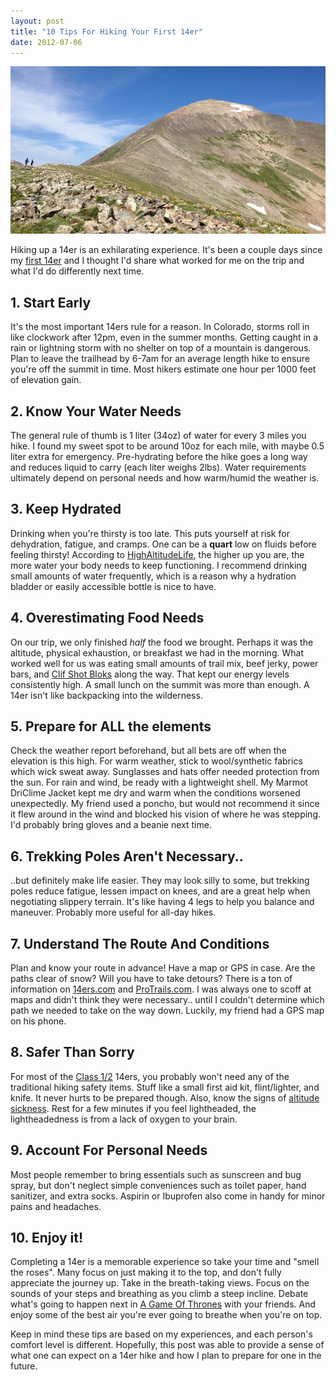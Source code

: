 ```yaml
---
layout: post
title: "10 Tips For Hiking Your First 14er"
date: 2012-07-06
---
```


![alex le 14er quandary peak](/assets/alex_le_quandary_peak.jpg)

Hiking up a 14er is an exhilarating experience. It's been a couple days since my [first 14er][1] and I thought I'd share what worked for me on the trip and what I'd do differently next time.

## 1. Start Early ##
It's the most important 14ers rule for a reason. In Colorado, storms roll in like clockwork after 12pm, even in the summer months. Getting caught in a rain or lightning storm with no shelter on top of a mountain is dangerous. Plan to leave the trailhead by 6-7am for an average length hike to ensure you're off the summit in time. Most hikers estimate one hour per 1000 feet of elevation gain.

## 2. Know Your Water Needs ##
The general rule of thumb is 1 liter (34oz) of water for every 3 miles you hike. I found my sweet spot to be around 10oz for each mile, with maybe 0.5 liter extra for emergency. Pre-hydrating before the hike goes a long way and reduces liquid to carry (each liter weighs 2lbs). Water requirements ultimately depend on personal needs and how warm/humid the weather is.

## 3. Keep Hydrated ##
Drinking when you're thirsty is too late. This puts yourself at risk for dehydration, fatigue, and cramps. One can be a **quart** low on fluids before feeling thirsty! According to [HighAltitudeLife][7], the higher up you are, the more water your body needs to keep functioning. I recommend drinking small amounts of water frequently, which is a reason why a hydration bladder or easily accessible bottle is nice to have.

## 4. Overestimating Food Needs ##
On our trip, we only finished *half* the food we brought. Perhaps it was the altitude, physical exhaustion, or breakfast we had in the morning. What worked well for us was eating small amounts of trail mix, beef jerky, power bars, and [Clif Shot Bloks][4] along the way. That kept our energy levels consistently high. A small lunch on the summit was more than enough. A 14er isn't like backpacking into the wilderness.

## 5. Prepare for ALL the elements ##
Check the weather report beforehand, but all bets are off when the elevation is this high. For warm weather, stick to wool/synthetic fabrics which wick sweat away. Sunglasses and hats offer needed protection from the sun. For rain and wind, be ready with a lightweight shell. My Marmot DriClime Jacket kept me dry and warm when the conditions worsened unexpectedly. My friend used a poncho, but would not recommend it since it flew around in the wind and blocked his vision of where he was stepping. I'd probably bring gloves and a beanie next time.

## 6. Trekking Poles Aren't Necessary.. ##
..but definitely make life easier. They may look silly to some, but trekking poles reduce fatigue, lessen impact on knees, and are a great help when negotiating slippery terrain. It's like having 4 legs to help you balance and maneuver. Probably more useful for all-day hikes.

## 7. Understand The Route And Conditions ##
Plan and know your route in advance! Have a map or GPS in case. Are the paths clear of snow? Will you have to take detours? There is a ton of information on [14ers.com][5] and [ProTrails.com][6]. I was always one to scoff at maps and didn't think they were necessary.. until I couldn't determine which path we needed to take on the way down. Luckily, my friend had a GPS map on his phone.

## 8. Safer Than Sorry ##
For most of the [Class 1/2][8] 14ers, you probably won't need any of the traditional hiking safety items. Stuff like a small first aid kit, flint/lighter, and knife. It never hurts to be prepared though. Also, know the signs of [altitude sickness][2]. Rest for a few minutes if you feel lightheaded, the lightheadedness is from a lack of oxygen to your brain.

## 9. Account For Personal Needs ##
Most people remember to bring essentials such as sunscreen and bug spray, but don't neglect simple conveniences such as toilet paper, hand sanitizer, and extra socks. Aspirin or Ibuprofen also come in handy for minor pains and headaches.

## 10. Enjoy it! ##
Completing a 14er is a memorable experience so take your time and "smell the roses". Many focus on just making it to the top, and don't fully appreciate the journey up. Take in the breath-taking views. Focus on the sounds of your steps and breathing as you climb a steep incline. Debate what's going to happen next in [A Game Of Thrones][3] with your friends. And enjoy some of the best air you're ever going to breathe when you're on top.

Keep in mind these tips are based on my experiences, and each person's comfort level is different. Hopefully, this post was able to provide a sense of what one can expect on a 14er hike and how I plan to prepare for one in the future.

[1]: /first-14er-grays-and-torreys-peak.html
[2]: http://www.ncbi.nlm.nih.gov/pubmedhealth/PMH0001190/
[3]: http://en.wikipedia.org/wiki/A_Game_of_Thrones
[4]: http://www.clifbar.com/food/products_shot_bloks/
[5]: http://14ers.com/
[6]: http://protrails.com/
[7]: http://www.highaltitudelife.com/dehydration.htm
[8]: http://www.14ers.com/classes.html

